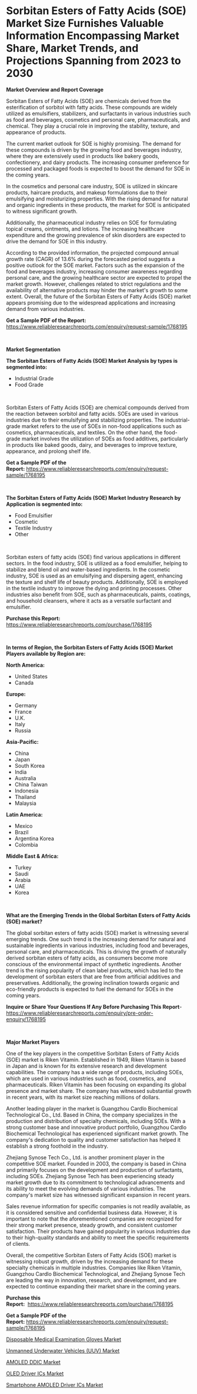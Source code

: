 <p><h1>Sorbitan Esters of Fatty Acids (SOE) Market Size Furnishes Valuable Information Encompassing Market Share, Market Trends, and Projections Spanning from 2023 to 2030</h1></p><p><strong>Market Overview and Report Coverage</strong></p>
<p><p>Sorbitan Esters of Fatty Acids (SOE) are chemicals derived from the esterification of sorbitol with fatty acids. These compounds are widely utilized as emulsifiers, stabilizers, and surfactants in various industries such as food and beverages, cosmetics and personal care, pharmaceuticals, and chemical. They play a crucial role in improving the stability, texture, and appearance of products.</p><p>The current market outlook for SOE is highly promising. The demand for these compounds is driven by the growing food and beverages industry, where they are extensively used in products like bakery goods, confectionery, and dairy products. The increasing consumer preference for processed and packaged foods is expected to boost the demand for SOE in the coming years.</p><p>In the cosmetics and personal care industry, SOE is utilized in skincare products, haircare products, and makeup formulations due to their emulsifying and moisturizing properties. With the rising demand for natural and organic ingredients in these products, the market for SOE is anticipated to witness significant growth.</p><p>Additionally, the pharmaceutical industry relies on SOE for formulating topical creams, ointments, and lotions. The increasing healthcare expenditure and the growing prevalence of skin disorders are expected to drive the demand for SOE in this industry.</p><p>According to the provided information, the projected compound annual growth rate (CAGR) of 13.6% during the forecasted period suggests a positive outlook for the SOE market. Factors such as the expansion of the food and beverages industry, increasing consumer awareness regarding personal care, and the growing healthcare sector are expected to propel the market growth. However, challenges related to strict regulations and the availability of alternative products may hinder the market's growth to some extent. Overall, the future of the Sorbitan Esters of Fatty Acids (SOE) market appears promising due to the widespread applications and increasing demand from various industries.</p></p>
<p><strong>Get a Sample PDF of the Report:</strong> <a href="https://www.reliableresearchreports.com/enquiry/request-sample/1768195">https://www.reliableresearchreports.com/enquiry/request-sample/1768195</a></p>
<p>&nbsp;</p>
<p><strong>Market Segmentation</strong></p>
<p><strong>The Sorbitan Esters of Fatty Acids (SOE) Market Analysis by types is segmented into:</strong></p>
<p><ul><li>Industrial Grade</li><li>Food Grade</li></ul></p>
<p>&nbsp;</p>
<p><p>Sorbitan Esters of Fatty Acids (SOE) are chemical compounds derived from the reaction between sorbitol and fatty acids. SOEs are used in various industries due to their emulsifying and stabilizing properties. The industrial-grade market refers to the use of SOEs in non-food applications such as cosmetics, pharmaceuticals, and textiles. On the other hand, the food-grade market involves the utilization of SOEs as food additives, particularly in products like baked goods, dairy, and beverages to improve texture, appearance, and prolong shelf life.</p></p>
<p><strong>Get a Sample PDF of the Report:</strong>&nbsp;<a href="https://www.reliableresearchreports.com/enquiry/request-sample/1768195">https://www.reliableresearchreports.com/enquiry/request-sample/1768195</a></p>
<p>&nbsp;</p>
<p><strong>The Sorbitan Esters of Fatty Acids (SOE) Market Industry Research by Application is segmented into:</strong></p>
<p><ul><li>Food Emulsifier</li><li>Cosmetic</li><li>Textile Industry</li><li>Other</li></ul></p>
<p>&nbsp;</p>
<p><p>Sorbitan esters of fatty acids (SOE) find various applications in different sectors. In the food industry, SOE is utilized as a food emulsifier, helping to stabilize and blend oil and water-based ingredients. In the cosmetic industry, SOE is used as an emulsifying and dispersing agent, enhancing the texture and shelf life of beauty products. Additionally, SOE is employed in the textile industry to improve the dying and printing processes. Other industries also benefit from SOE, such as pharmaceuticals, paints, coatings, and household cleansers, where it acts as a versatile surfactant and emulsifier.</p></p>
<p><strong>Purchase this Report:</strong>&nbsp; <a href="https://www.reliableresearchreports.com/purchase/1768195">https://www.reliableresearchreports.com/purchase/1768195</a></p>
<p>&nbsp;</p>
<p><strong>In terms of Region, the Sorbitan Esters of Fatty Acids (SOE) Market Players available by Region are:</strong></p>
<p>
    <p> <strong> North America: </strong>
        <ul>
            <li>United States</li>
            <li>Canada</li>
        </ul>
        </p> 
    <p> <strong> Europe: </strong>
        <ul>
            <li>Germany</li>
            <li>France</li>
            <li>U.K.</li>
            <li>Italy</li>
            <li>Russia</li>
        </ul>
        </p> 
    <p> <strong> Asia-Pacific: </strong>
        <ul>
            <li>China</li>
            <li>Japan</li>
            <li>South Korea</li>
            <li>India</li>
            <li>Australia</li>
            <li>China Taiwan</li>
            <li>Indonesia</li>
            <li>Thailand</li>
            <li>Malaysia</li>
        </ul>
        </p> 
    <p> <strong> Latin America: </strong>
        <ul>
            <li>Mexico</li>
            <li>Brazil</li>
            <li>Argentina Korea</li>
            <li>Colombia</li>
        </ul>
        </p> 
    <p> <strong> Middle East & Africa: </strong>
        <ul>
            <li>Turkey</li>
            <li>Saudi</li>
            <li>Arabia</li>
            <li>UAE</li>
            <li>Korea</li>
        </ul>
    </p>
    </p>
<p>&nbsp;</p>
<p><strong>What are the Emerging Trends in the Global Sorbitan Esters of Fatty Acids (SOE) market?</strong></p>
<p><p>The global sorbitan esters of fatty acids (SOE) market is witnessing several emerging trends. One such trend is the increasing demand for natural and sustainable ingredients in various industries, including food and beverages, personal care, and pharmaceuticals. This is driving the growth of naturally derived sorbitan esters of fatty acids, as consumers become more conscious of the environmental impact of synthetic ingredients. Another trend is the rising popularity of clean label products, which has led to the development of sorbitan esters that are free from artificial additives and preservatives. Additionally, the growing inclination towards organic and eco-friendly products is expected to fuel the demand for SOEs in the coming years.</p></p>
<p><strong>Inquire or Share Your Questions If Any Before Purchasing This Report</strong>- <a href="https://www.reliableresearchreports.com/enquiry/pre-order-enquiry/1768195">https://www.reliableresearchreports.com/enquiry/pre-order-enquiry/1768195</a></p>
<p>&nbsp;</p>
<p><strong>Major Market Players</strong></p>
<p><p>One of the key players in the competitive Sorbitan Esters of Fatty Acids (SOE) market is Riken Vitamin. Established in 1949, Riken Vitamin is based in Japan and is known for its extensive research and development capabilities. The company has a wide range of products, including SOEs, which are used in various industries such as food, cosmetics, and pharmaceuticals. Riken Vitamin has been focusing on expanding its global presence and market share. The company has witnessed substantial growth in recent years, with its market size reaching millions of dollars.</p><p>Another leading player in the market is Guangzhou Cardlo Biochemical Technological Co., Ltd. Based in China, the company specializes in the production and distribution of specialty chemicals, including SOEs. With a strong customer base and innovative product portfolio, Guangzhou Cardlo Biochemical Technological has experienced significant market growth. The company's dedication to quality and customer satisfaction has helped it establish a strong foothold in the industry.</p><p>Zhejiang Synose Tech Co., Ltd. is another prominent player in the competitive SOE market. Founded in 2003, the company is based in China and primarily focuses on the development and production of surfactants, including SOEs. Zhejiang Synose Tech has been experiencing steady market growth due to its commitment to technological advancements and its ability to meet the evolving demands of various industries. The company's market size has witnessed significant expansion in recent years.</p><p>Sales revenue information for specific companies is not readily available, as it is considered sensitive and confidential business data. However, it is important to note that the aforementioned companies are recognized for their strong market presence, steady growth, and consistent customer satisfaction. Their products have gained popularity in various industries due to their high-quality standards and ability to meet the specific requirements of clients.</p><p>Overall, the competitive Sorbitan Esters of Fatty Acids (SOE) market is witnessing robust growth, driven by the increasing demand for these specialty chemicals in multiple industries. Companies like Riken Vitamin, Guangzhou Cardlo Biochemical Technological, and Zhejiang Synose Tech are leading the way in innovation, research, and development, and are expected to continue expanding their market share in the coming years.</p></p>
<p><strong>Purchase this Report:</strong>&nbsp;&nbsp;<a href="https://www.reliableresearchreports.com/purchase/1768195">https://www.reliableresearchreports.com/purchase/1768195</a></p>
<p></p>
<p><strong>Get a Sample PDF of the Report:</strong>&nbsp;<a href="https://www.reliableresearchreports.com/enquiry/request-sample/1768195">https://www.reliableresearchreports.com/enquiry/request-sample/1768195</a></p>
<p><p><a href="https://medium.com/@entelabrahimi1961/disposable-medical-examination-gloves-market-analysis-and-sze-forecasted-for-period-from-2023-to-0a237c9cac23">Disposable Medical Examination Gloves Market</a></p><p><a href="https://medium.com/@dioncollins8227/unmanned-underwater-vehicles-uuv-market-insight-market-trends-growth-forecasted-from-2023-to-aca36e5f0214">Unmanned Underwater Vehicles (UUV) Market</a></p><p><a href="https://www.linkedin.com/pulse/amoled-ddic-market-size-growth-forecast-from-2023-2030/">AMOLED DDIC Market</a></p><p><a href="https://www.linkedin.com/pulse/oled-driver-ics-market-size-2023-2030-global-industrial/">OLED Driver ICs Market</a></p><p><a href="https://www.linkedin.com/pulse/smartphone-amoled-driver-ics-market-size-share-amp-trends/">Smartphone AMOLED Driver ICs Market</a></p></p>